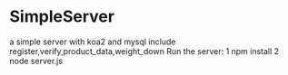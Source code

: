 # SimpleServer
a simple server  with koa2 and mysql include register,verify,product_data,weight_down 
Run the server:
1 npm install
2 node server.js

